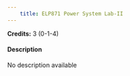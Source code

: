 ```yaml
---
    title: ELP871 Power System Lab-II
---
```

**Credits:** 3 (0-1-4)



#### Description 
No description available